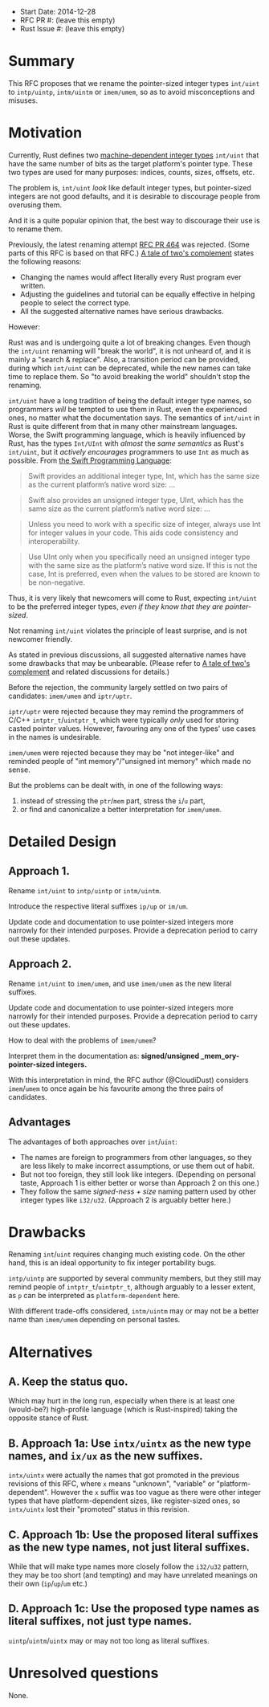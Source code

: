 - Start Date: 2014-12-28
- RFC PR #: (leave this empty)
- Rust Issue #: (leave this empty)

# Summary

This RFC proposes that we rename the pointer-sized integer types `int/uint` to `intp/uintp`, `intm/uintm` or `imem/umem`, so as to avoid misconceptions and misuses.

# Motivation

Currently, Rust defines two [machine-dependent integer types](http://doc.rust-lang.org/reference.html#machine-dependent-integer-types) `int/uint` that have the same number of bits as the target platform's pointer type. These two types are used for many purposes: indices, counts, sizes, offsets, etc.

The problem is, `int/uint` *look* like default integer types, but pointer-sized integers are not good defaults, and it is desirable to discourage people from overusing them.

And it is a quite popular opinion that, the best way to discourage their use is to rename them.

Previously, the latest renaming attempt [RFC PR 464](https://github.com/rust-lang/rfcs/pull/464) was rejected. (Some parts of this RFC is based on that RFC.) [A tale of two's complement](http://discuss.rust-lang.org/t/a-tale-of-twos-complement/1062) states the following reasons:

- Changing the names would affect literally every Rust program ever written.
- Adjusting the guidelines and tutorial can be equally effective in helping people to select the correct type.
- All the suggested alternative names have serious drawbacks.

However:

Rust was and is undergoing quite a lot of breaking changes. Even though the `int/uint` renaming will "break the world", it is not unheard of, and it is mainly a "search & replace". Also, a transition period can be provided, during which `int/uint` can be deprecated, while the new names can take time to replace them. So "to avoid breaking the world" shouldn't stop the renaming.

`int/uint` have a long tradition of being the default integer type names, so programmers *will* be tempted to use them in Rust, even the experienced ones, no matter what the documentation says. The semantics of `int/uint` in Rust is quite different from that in many other mainstream languages. Worse, the Swift programming language, which is heavily influenced by Rust, has the types `Int/UInt` with *almost* the *same semantics* as Rust's `int/uint`, but it *actively encourages* programmers to use `Int` as much as possible. From [the Swift Programming Language](https://developer.apple.com/library/prerelease/ios/documentation/Swift/Conceptual/Swift_Programming_Language/TheBasics.html#//apple_ref/doc/uid/TP40014097-CH5-ID319):

> Swift provides an additional integer type, Int, which has the same size as the current platform’s native word size: ...

> Swift also provides an unsigned integer type, UInt, which has the same size as the current platform’s native word size: ...

> Unless you need to work with a specific size of integer, always use Int for integer values in your code. This aids code consistency and interoperability.

> Use UInt only when you specifically need an unsigned integer type with the same size as the platform’s native word size. If this is not the case, Int is preferred, even when the values to be stored are known to be non-negative.

Thus, it is very likely that newcomers will come to Rust, expecting `int/uint` to be the preferred integer types, *even if they know that they are pointer-sized*.

Not renaming `int/uint` violates the principle of least surprise, and is not newcomer friendly.

As stated in previous discussions, all suggested alternative names have some drawbacks that may be unbearable. (Please refer to [A tale of two's complement](http://discuss.rust-lang.org/t/a-tale-of-twos-complement/1062) and related discussions for details.)

Before the rejection, the community largely settled on two pairs of candidates: `imem/umem` and `iptr/uptr`.

`iptr/uptr` were rejected because they may remind the programmers of C/C++ `intptr_t`/`uintptr_t`, which were typically *only* used for storing casted pointer values. However, favouring any one of the types' use cases in the names is undesirable.

`imem/umem` were rejected because they may be "not integer-like" and reminded people of "int memory"/"unsigned int memory" which made no sense.

But the problems can be dealt with, in one of the following ways:

1. instead of stressing the `ptr`/`mem` part, stress the `i`/`u` part,
2. or find and canonicalize a better interpretation for `imem/umem`.

# Detailed Design

## Approach 1.

Rename `int/uint` to `intp/uintp` or `intm/uintm`.

Introduce the respective literal suffixes `ip/up` or `im/um`.

Update code and documentation to use pointer-sized integers more narrowly for their intended purposes. Provide a deprecation period to carry out these updates.

## Approach 2.

Rename `int/uint` to `imem/umem`, and use `imem/umem` as the new literal suffixes.

Update code and documentation to use pointer-sized integers more narrowly for their intended purposes. Provide a deprecation period to carry out these updates.

How to deal with the problems of `imem/umem`?

Interpret them in the documentation as: **signed/unsigned _mem_ory-pointer-sized integers.**

With this interpretation in mind, the RFC author (@CloudiDust) considers `imem`/`umem` to once again be his favourite among the three pairs of candidates. 

## Advantages

The advantages of both approaches over `int`/`uint`:

- The names are foreign to programmers from other languages, so they are less likely to make incorrect assumptions, or use them out of habit.
- But not too foreign, they still look like integers. (Depending on personal taste, Approach 1 is either better or worse than Approach 2 on this one.)
- They follow the same *signed-ness + size* naming pattern used by other integer types like `i32/u32`. (Approach 2 is arguably better here.)

# Drawbacks

Renaming `int`/`uint` requires changing much existing code. On the other hand, this is an ideal opportunity to fix integer portability bugs.

`intp/uintp` are supported by several community members, but they still may remind people of `intptr_t`/`uintptr_t`, although arguably to a lesser extent, as `p` can be interpreted as `platform-dependent` here.

With different trade-offs considered, `intm/uintm` may or may not be a better name than `imem/umem` depending on personal tastes.

# Alternatives

## A. Keep the status quo.

Which may hurt in the long run, especially when there is at least one (would-be?) high-profile language (which is Rust-inspired) taking the opposite stance of Rust.

## B. Approach 1a: Use `intx/uintx` as the new type names, and `ix/ux` as the new suffixes.

`intx/uintx` were actually the names that got promoted in the previous revisions of this RFC, where `x` means "unknown", "variable" or "platform-dependent". However the `x` suffix was too vague as there were other integer types that have platform-dependent sizes, like register-sized ones, so `intx/uintx` lost their "promoted" status in this revision.

## C. Approach 1b: Use the proposed literal suffixes as the new type names, not just literal suffixes.

While that will make type names more closely follow the `i32/u32` pattern, they may be too short (and tempting) and may have unrelated meanings on their own (`ip`/`up`/`um` etc.)  

## D. Approach 1c: Use the proposed type names as literal suffixes, not just type names.

`uintp`/`uintm`/`uintx` may or may not too long as literal suffixes.

# Unresolved questions

None.
